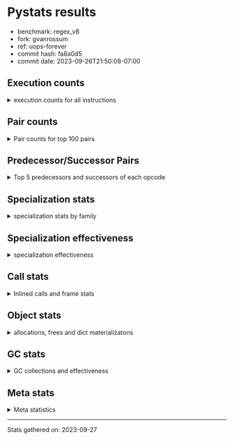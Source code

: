 
# Pystats results

- benchmark: regex_v8
- fork: gvanrossum
- ref: uops-forever
- commit hash: fa8a0d5
- commit date: 2023-09-26T21:50:08-07:00

## Execution counts

<details>
<summary> execution counts for all instructions </summary>

|Name | Count | Self | Cumulative | Miss ratio | 
|---|---:|---:|---:|---:|
| LOAD_CONST | 15,639,920 | 20.8% | 20.8% |  |
| LOAD_GLOBAL_MODULE | 9,728,360 | 13.0% | 33.8% |  |
| BINARY_SUBSCR_LIST_INT | 6,838,600 | 9.1% | 42.9% |  |
| POP_TOP | 6,203,820 | 8.3% | 51.2% |  |
| CALL | 6,197,640 | 8.3% | 59.5% |  |
| LOAD_ATTR_METHOD_NO_DICT | 5,569,580 | 7.4% | 66.9% |  |
| LOAD_FAST | 3,938,640 | 5.2% | 72.1% |  |
| ENTER_EXECUTOR | 3,315,840 | 4.4% | 76.5% |  |
| LOAD_GLOBAL_BUILTIN | 1,602,300 | 2.1% | 78.7% |  |
| LOAD_FAST_LOAD_FAST | 1,587,360 | 2.1% | 80.8% |  |
| RESUME_CHECK | 1,501,080 | 2.0% | 82.8% |  |
| RETURN_VALUE | 1,498,200 | 2.0% | 84.8% |  |
| POP_JUMP_IF_FALSE | 1,495,680 | 2.0% | 86.8% |  |
| LOAD_ATTR_MODULE | 1,030,000 | 1.4% | 88.2% |  |
| CALL_PY_EXACT_ARGS | 847,680 | 1.1% | 89.3% |  |
| PUSH_NULL | 653,580 | 0.9% | 90.2% |  |
| NOP | 653,340 | 0.9% | 91.0% |  |
| TO_BOOL_BOOL | 653,280 | 0.9% | 91.9% |  |
| CALL_TYPE_1 | 653,280 | 0.9% | 92.8% |  |
| CALL_ISINSTANCE | 653,280 | 0.9% | 93.6% |  |
| BUILD_TUPLE | 653,280 | 0.9% | 94.5% |  |
| BINARY_SUBSCR_DICT | 653,280 | 0.9% | 95.4% |  |
| STORE_FAST | 391,880 | 0.5% | 95.9% |  |
| LOAD_ATTR_INSTANCE_VALUE | 287,280 | 0.4% | 96.3% |  |
| TO_BOOL | 280,860 | 0.4% | 96.7% |  |
| UNPACK_EX | 280,800 | 0.4% | 97.0% |  |
| TO_BOOL_LIST | 280,800 | 0.4% | 97.4% |  |
| STORE_FAST_STORE_FAST | 280,800 | 0.4% | 97.8% |  |
| IS_OP | 280,800 | 0.4% | 98.2% |  |
| IMPORT_NAME | 280,800 | 0.4% | 98.5% |  |
| CALL_KW | 280,800 | 0.4% | 98.9% |  |
| CALL_PY_WITH_DEFAULTS | 276,720 | 0.4% | 99.3% |  |
| LOAD_ATTR | 95,880 | 0.1% | 99.4% |  |
| POP_JUMP_IF_NOT_NONE | 95,760 | 0.1% | 99.5% |  |
| POP_JUMP_IF_NONE | 95,760 | 0.1% | 99.7% |  |
| INTERPRETER_EXIT | 95,760 | 0.1% | 99.8% |  |
| EXTENDED_ARG | 65,520 | 0.1% | 99.9% |  |
| CALL_METHOD_DESCRIPTOR_FAST_WITH_KEYWORDS | 43,920 | 0.1% | 99.9% |  |
| FOR_ITER_RANGE | 15,420 | 0.0% | 100.0% |  |
| GET_ITER | 14,940 | 0.0% | 100.0% |  |
| CALL_BUILTIN_CLASS | 14,940 | 0.0% | 100.0% |  |
| RETURN_CONST | 2,880 | 0.0% | 100.0% |  |
| JUMP_BACKWARD | 540 | 0.0% | 100.0% |  |
| LOAD_DEREF | 180 | 0.0% | 100.0% |  |
| CALL_FUNCTION_EX | 120 | 0.0% | 100.0% |  |
| LOAD_GLOBAL | 100 | 0.0% | 100.0% |  |
| LIST_EXTEND | 60 | 0.0% | 100.0% |  |
| COPY_FREE_VARS | 60 | 0.0% | 100.0% |  |
| CALL_INTRINSIC_1 | 60 | 0.0% | 100.0% |  |
| BUILD_LIST | 60 | 0.0% | 100.0% |  |
| BINARY_OP_SUBTRACT_FLOAT | 60 | 0.0% | 100.0% |  |
| BINARY_OP | 20 | 0.0% | 100.0% |  |


</details>

## Pair counts

<details>
<summary> Pair counts for top 100 pairs </summary>

|Pair | Count | Self | Cumulative | 
|---|---:|---:|---:|
| LOAD_GLOBAL_MODULE LOAD_CONST | 6,838,600 | 9.1% | 9.1% |
| LOAD_CONST BINARY_SUBSCR_LIST_INT | 6,838,600 | 9.1% | 18.2% |
| CALL POP_TOP | 5,222,940 | 7.0% | 25.2% |
| BINARY_SUBSCR_LIST_INT LOAD_ATTR_METHOD_NO_DICT | 4,916,300 | 6.6% | 31.7% |
| LOAD_ATTR_METHOD_NO_DICT LOAD_CONST | 4,742,300 | 6.3% | 38.1% |
| LOAD_CONST CALL | 3,737,760 | 5.0% | 43.0% |
| POP_TOP ENTER_EXECUTOR | 3,255,120 | 4.3% | 47.4% |
| POP_TOP LOAD_GLOBAL_MODULE | 2,887,440 | 3.8% | 51.2% |
| ENTER_EXECUTOR LOAD_GLOBAL_MODULE | 2,847,600 | 3.8% | 55.0% |
| LOAD_CONST LOAD_CONST | 2,414,060 | 3.2% | 58.2% |
| LOAD_CONST LOAD_GLOBAL_MODULE | 1,628,300 | 2.2% | 60.4% |
| BINARY_SUBSCR_LIST_INT CALL | 1,415,420 | 1.9% | 62.3% |
| LOAD_GLOBAL_BUILTIN LOAD_FAST | 1,306,620 | 1.7% | 64.0% |
| LOAD_FAST LOAD_GLOBAL_MODULE | 934,080 | 1.2% | 65.3% |
| CALL_PY_EXACT_ARGS RESUME_CHECK | 847,680 | 1.1% | 66.4% |
| POP_JUMP_IF_FALSE LOAD_FAST | 657,360 | 0.9% | 67.3% |
| RESUME_CHECK LOAD_GLOBAL_BUILTIN | 656,160 | 0.9% | 68.2% |
| LOAD_ATTR_MODULE PUSH_NULL | 653,440 | 0.9% | 69.0% |
| LOAD_FAST CALL | 653,300 | 0.9% | 69.9% |
| TO_BOOL_BOOL POP_JUMP_IF_FALSE | 653,280 | 0.9% | 70.8% |
| RETURN_VALUE POP_TOP | 653,280 | 0.9% | 71.6% |
| RETURN_VALUE LOAD_ATTR_METHOD_NO_DICT | 653,280 | 0.9% | 72.5% |
| PUSH_NULL LOAD_CONST | 653,280 | 0.9% | 73.4% |
| NOP LOAD_GLOBAL_MODULE | 653,280 | 0.9% | 74.3% |
| LOAD_GLOBAL_MODULE LOAD_GLOBAL_BUILTIN | 653,280 | 0.9% | 75.1% |
| LOAD_GLOBAL_MODULE LOAD_FAST_LOAD_FAST | 653,280 | 0.9% | 76.0% |
| LOAD_GLOBAL_MODULE CALL_ISINSTANCE | 653,280 | 0.9% | 76.9% |
| LOAD_FAST_LOAD_FAST CALL_PY_EXACT_ARGS | 653,280 | 0.9% | 77.7% |
| LOAD_FAST_LOAD_FAST BUILD_TUPLE | 653,280 | 0.9% | 78.6% |
| LOAD_FAST CALL_TYPE_1 | 653,280 | 0.9% | 79.5% |
| CALL_TYPE_1 LOAD_FAST_LOAD_FAST | 653,280 | 0.9% | 80.4% |
| CALL_ISINSTANCE TO_BOOL_BOOL | 653,280 | 0.9% | 81.2% |
| CALL RETURN_VALUE | 653,280 | 0.9% | 82.1% |
| BUILD_TUPLE BINARY_SUBSCR_DICT | 653,280 | 0.9% | 83.0% |
| BINARY_SUBSCR_DICT RETURN_VALUE | 653,280 | 0.9% | 83.8% |
| LOAD_GLOBAL_MODULE LOAD_ATTR_MODULE | 646,180 | 0.9% | 84.7% |
| POP_JUMP_IF_FALSE NOP | 557,520 | 0.7% | 85.4% |
| RESUME_CHECK LOAD_FAST | 472,320 | 0.6% | 86.1% |
| RESUME_CHECK LOAD_GLOBAL_MODULE | 372,520 | 0.5% | 86.6% |
| LOAD_ATTR_METHOD_NO_DICT LOAD_FAST | 372,480 | 0.5% | 87.1% |
| ENTER_EXECUTOR CALL | 350,500 | 0.5% | 87.5% |
| LOAD_GLOBAL_BUILTIN LOAD_CONST | 295,680 | 0.4% | 87.9% |
| LOAD_FAST LOAD_ATTR_INSTANCE_VALUE | 287,280 | 0.4% | 88.3% |
| UNPACK_EX STORE_FAST_STORE_FAST | 280,800 | 0.4% | 88.7% |
| TO_BOOL_LIST POP_JUMP_IF_FALSE | 280,800 | 0.4% | 89.1% |
| TO_BOOL POP_JUMP_IF_FALSE | 280,800 | 0.4% | 89.4% |
| STORE_FAST_STORE_FAST LOAD_FAST | 280,800 | 0.4% | 89.8% |
| STORE_FAST LOAD_FAST | 280,800 | 0.4% | 90.2% |
| POP_JUMP_IF_FALSE LOAD_CONST | 280,800 | 0.4% | 90.6% |
| LOAD_GLOBAL_MODULE IS_OP | 280,800 | 0.4% | 90.9% |
| LOAD_FAST_LOAD_FAST LOAD_FAST | 280,800 | 0.4% | 91.3% |
| LOAD_FAST UNPACK_EX | 280,800 | 0.4% | 91.7% |
| LOAD_FAST TO_BOOL_LIST | 280,800 | 0.4% | 92.1% |
| LOAD_FAST TO_BOOL | 280,800 | 0.4% | 92.4% |
| LOAD_FAST LOAD_ATTR_MODULE | 280,800 | 0.4% | 92.8% |
| LOAD_CONST LOAD_GLOBAL_BUILTIN | 280,800 | 0.4% | 93.2% |
| LOAD_CONST IMPORT_NAME | 280,800 | 0.4% | 93.5% |
| LOAD_CONST CALL_KW | 280,800 | 0.4% | 93.9% |
| LOAD_ATTR_MODULE LOAD_CONST | 280,800 | 0.4% | 94.3% |
| LOAD_ATTR_METHOD_NO_DICT LOAD_FAST_LOAD_FAST | 280,800 | 0.4% | 94.7% |
| IS_OP POP_JUMP_IF_FALSE | 280,800 | 0.4% | 95.0% |
| IMPORT_NAME STORE_FAST | 280,800 | 0.4% | 95.4% |
| CALL_KW POP_TOP | 280,800 | 0.4% | 95.8% |
| CALL RESUME_CHECK | 280,800 | 0.4% | 96.2% |
| CALL_PY_WITH_DEFAULTS RESUME_CHECK | 276,720 | 0.4% | 96.5% |
| BINARY_SUBSCR_LIST_INT LOAD_GLOBAL_MODULE | 215,760 | 0.3% | 96.8% |
| LOAD_ATTR_METHOD_NO_DICT LOAD_GLOBAL_MODULE | 174,000 | 0.2% | 97.1% |
| LOAD_CONST CALL_PY_WITH_DEFAULTS | 138,720 | 0.2% | 97.2% |
| BINARY_SUBSCR_LIST_INT CALL_PY_WITH_DEFAULTS | 138,000 | 0.2% | 97.4% |
| BINARY_SUBSCR_LIST_INT LOAD_CONST | 134,400 | 0.2% | 97.6% |
| ENTER_EXECUTOR LOAD_ATTR_MODULE | 102,960 | 0.1% | 97.7% |
| RETURN_VALUE RETURN_VALUE | 95,820 | 0.1% | 97.9% |
| STORE_FAST NOP | 95,760 | 0.1% | 98.0% |
| RETURN_VALUE INTERPRETER_EXIT | 95,760 | 0.1% | 98.1% |
| POP_JUMP_IF_NOT_NONE LOAD_FAST | 95,760 | 0.1% | 98.3% |
| POP_JUMP_IF_NONE LOAD_FAST | 95,760 | 0.1% | 98.4% |
| LOAD_FAST POP_JUMP_IF_NOT_NONE | 95,760 | 0.1% | 98.5% |
| LOAD_FAST LOAD_ATTR | 95,760 | 0.1% | 98.6% |
| LOAD_FAST CALL_PY_EXACT_ARGS | 95,760 | 0.1% | 98.8% |
| LOAD_ATTR_MODULE CALL_PY_EXACT_ARGS | 95,760 | 0.1% | 98.9% |
| LOAD_ATTR_INSTANCE_VALUE RETURN_VALUE | 95,760 | 0.1% | 99.0% |
| LOAD_ATTR_INSTANCE_VALUE POP_JUMP_IF_NONE | 95,760 | 0.1% | 99.1% |
| LOAD_ATTR_INSTANCE_VALUE LOAD_FAST | 95,760 | 0.1% | 99.3% |
| LOAD_ATTR STORE_FAST | 95,760 | 0.1% | 99.4% |
| CACHE RESUME_CHECK | 95,760 | 0.1% | 99.5% |
| POP_TOP EXTENDED_ARG | 60,960 | 0.1% | 99.6% |
| EXTENDED_ARG ENTER_EXECUTOR | 60,660 | 0.1% | 99.7% |
| CALL_METHOD_DESCRIPTOR_FAST_WITH_KEYWORDS POP_TOP | 43,920 | 0.1% | 99.7% |
| CALL CALL | 40,480 | 0.1% | 99.8% |
| LOAD_CONST CALL_METHOD_DESCRIPTOR_FAST_WITH_KEYWORDS | 25,200 | 0.0% | 99.8% |
| BINARY_SUBSCR_LIST_INT CALL_METHOD_DESCRIPTOR_FAST_WITH_KEYWORDS | 18,720 | 0.0% | 99.9% |
| STORE_FAST LOAD_GLOBAL_MODULE | 15,260 | 0.0% | 99.9% |
| FOR_ITER_RANGE STORE_FAST | 15,260 | 0.0% | 99.9% |
| CALL_BUILTIN_CLASS GET_ITER | 14,940 | 0.0% | 99.9% |
| LOAD_CONST CALL_BUILTIN_CLASS | 14,880 | 0.0% | 99.9% |
| ENTER_EXECUTOR LOAD_GLOBAL_BUILTIN | 12,000 | 0.0% | 100.0% |
| GET_ITER FOR_ITER_RANGE | 10,620 | 0.0% | 100.0% |
| EXTENDED_ARG FOR_ITER_RANGE | 4,560 | 0.0% | 100.0% |
| GET_ITER EXTENDED_ARG | 4,320 | 0.0% | 100.0% |
| RETURN_CONST POP_TOP | 2,880 | 0.0% | 100.0% |


</details>

## Predecessor/Successor Pairs

<details>
<summary> Top 5 predecessors and successors of each opcode </summary>

### CACHE

<details>
<summary> Successors and predecessors for CACHE </summary>

|Predecessors | Count | Percentage | 
|---|---:|---:|

|Successors | Count | Percentage | 
|---|---:|---:|
| RESUME_CHECK | 95,760 | 100.0% |


</details>

### GET_ITER

<details>
<summary> Successors and predecessors for GET_ITER </summary>

|Predecessors | Count | Percentage | 
|---|---:|---:|
| CALL_BUILTIN_CLASS | 14,940 | 100.0% |

|Successors | Count | Percentage | 
|---|---:|---:|
| FOR_ITER_RANGE | 10,620 | 71.1% |
| EXTENDED_ARG | 4,320 | 28.9% |


</details>

### INTERPRETER_EXIT

<details>
<summary> Successors and predecessors for INTERPRETER_EXIT </summary>

|Predecessors | Count | Percentage | 
|---|---:|---:|
| RETURN_VALUE | 95,760 | 100.0% |

|Successors | Count | Percentage | 
|---|---:|---:|


</details>

### NOP

<details>
<summary> Successors and predecessors for NOP </summary>

|Predecessors | Count | Percentage | 
|---|---:|---:|
| POP_JUMP_IF_FALSE | 557,520 | 85.3% |
| STORE_FAST | 95,760 | 14.7% |
| POP_TOP | 60 | 0.0% |

|Successors | Count | Percentage | 
|---|---:|---:|
| LOAD_GLOBAL_MODULE | 653,280 | 100.0% |
| LOAD_DEREF | 60 | 0.0% |


</details>

### POP_TOP

<details>
<summary> Successors and predecessors for POP_TOP </summary>

|Predecessors | Count | Percentage | 
|---|---:|---:|
| CALL | 5,222,940 | 84.2% |
| RETURN_VALUE | 653,280 | 10.5% |
| CALL_KW | 280,800 | 4.5% |
| CALL_METHOD_DESCRIPTOR_FAST_WITH_KEYWORDS | 43,920 | 0.7% |
| RETURN_CONST | 2,880 | 0.0% |

|Successors | Count | Percentage | 
|---|---:|---:|
| ENTER_EXECUTOR | 3,255,120 | 52.5% |
| LOAD_GLOBAL_MODULE | 2,887,440 | 46.5% |
| EXTENDED_ARG | 60,960 | 1.0% |
| JUMP_BACKWARD | 240 | 0.0% |
| NOP | 60 | 0.0% |


</details>

### PUSH_NULL

<details>
<summary> Successors and predecessors for PUSH_NULL </summary>

|Predecessors | Count | Percentage | 
|---|---:|---:|
| LOAD_ATTR_MODULE | 653,440 | 100.0% |
| LOAD_DEREF | 120 | 0.0% |
| LOAD_ATTR | 20 | 0.0% |

|Successors | Count | Percentage | 
|---|---:|---:|
| LOAD_CONST | 653,280 | 100.0% |
| CALL | 180 | 0.0% |
| LOAD_FAST | 120 | 0.0% |


</details>

### RETURN_VALUE

<details>
<summary> Successors and predecessors for RETURN_VALUE </summary>

|Predecessors | Count | Percentage | 
|---|---:|---:|
| CALL | 653,280 | 43.6% |
| BINARY_SUBSCR_DICT | 653,280 | 43.6% |
| RETURN_VALUE | 95,820 | 6.4% |
| LOAD_ATTR_INSTANCE_VALUE | 95,760 | 6.4% |
| BINARY_OP_SUBTRACT_FLOAT | 60 | 0.0% |

|Successors | Count | Percentage | 
|---|---:|---:|
| POP_TOP | 653,280 | 43.6% |
| LOAD_ATTR_METHOD_NO_DICT | 653,280 | 43.6% |
| RETURN_VALUE | 95,820 | 6.4% |
| INTERPRETER_EXIT | 95,760 | 6.4% |
| LOAD_GLOBAL | 40 | 0.0% |


</details>

### TO_BOOL

<details>
<summary> Successors and predecessors for TO_BOOL </summary>

|Predecessors | Count | Percentage | 
|---|---:|---:|
| LOAD_FAST | 280,800 | 100.0% |
| TO_BOOL | 60 | 0.0% |

|Successors | Count | Percentage | 
|---|---:|---:|
| POP_JUMP_IF_FALSE | 280,800 | 100.0% |
| TO_BOOL | 60 | 0.0% |


</details>

### BINARY_OP

<details>
<summary> Successors and predecessors for BINARY_OP </summary>

|Predecessors | Count | Percentage | 
|---|---:|---:|
| LOAD_FAST | 20 | 100.0% |

|Successors | Count | Percentage | 
|---|---:|---:|
| BINARY_OP_SUBTRACT_FLOAT | 20 | 100.0% |


</details>

### BUILD_LIST

<details>
<summary> Successors and predecessors for BUILD_LIST </summary>

|Predecessors | Count | Percentage | 
|---|---:|---:|
| LOAD_FAST | 60 | 100.0% |

|Successors | Count | Percentage | 
|---|---:|---:|
| LOAD_DEREF | 60 | 100.0% |


</details>

### BUILD_TUPLE

<details>
<summary> Successors and predecessors for BUILD_TUPLE </summary>

|Predecessors | Count | Percentage | 
|---|---:|---:|
| LOAD_FAST_LOAD_FAST | 653,280 | 100.0% |

|Successors | Count | Percentage | 
|---|---:|---:|
| BINARY_SUBSCR_DICT | 653,280 | 100.0% |


</details>

### CALL

<details>
<summary> Successors and predecessors for CALL </summary>

|Predecessors | Count | Percentage | 
|---|---:|---:|
| LOAD_CONST | 3,737,760 | 60.3% |
| BINARY_SUBSCR_LIST_INT | 1,415,420 | 22.8% |
| LOAD_FAST | 653,300 | 10.5% |
| ENTER_EXECUTOR | 350,500 | 5.7% |
| CALL | 40,480 | 0.7% |

|Successors | Count | Percentage | 
|---|---:|---:|
| POP_TOP | 5,222,940 | 84.3% |
| RETURN_VALUE | 653,280 | 10.5% |
| RESUME_CHECK | 280,800 | 4.5% |
| CALL | 40,480 | 0.7% |
| STORE_FAST | 60 | 0.0% |


</details>

### CALL_FUNCTION_EX

<details>
<summary> Successors and predecessors for CALL_FUNCTION_EX </summary>

|Predecessors | Count | Percentage | 
|---|---:|---:|
| LOAD_FAST | 60 | 50.0% |
| CALL_INTRINSIC_1 | 60 | 50.0% |

|Successors | Count | Percentage | 
|---|---:|---:|
| RESUME_CHECK | 60 | 50.0% |
| COPY_FREE_VARS | 60 | 50.0% |


</details>

### CALL_INTRINSIC_1

<details>
<summary> Successors and predecessors for CALL_INTRINSIC_1 </summary>

|Predecessors | Count | Percentage | 
|---|---:|---:|
| LIST_EXTEND | 60 | 100.0% |

|Successors | Count | Percentage | 
|---|---:|---:|
| CALL_FUNCTION_EX | 60 | 100.0% |


</details>

### CALL_KW

<details>
<summary> Successors and predecessors for CALL_KW </summary>

|Predecessors | Count | Percentage | 
|---|---:|---:|
| LOAD_CONST | 280,800 | 100.0% |

|Successors | Count | Percentage | 
|---|---:|---:|
| POP_TOP | 280,800 | 100.0% |


</details>

### COPY_FREE_VARS

<details>
<summary> Successors and predecessors for COPY_FREE_VARS </summary>

|Predecessors | Count | Percentage | 
|---|---:|---:|
| CALL_FUNCTION_EX | 60 | 100.0% |

|Successors | Count | Percentage | 
|---|---:|---:|
| RESUME_CHECK | 60 | 100.0% |


</details>

### ENTER_EXECUTOR

<details>
<summary> Successors and predecessors for ENTER_EXECUTOR </summary>

|Predecessors | Count | Percentage | 
|---|---:|---:|
| POP_TOP | 3,255,120 | 98.2% |
| EXTENDED_ARG | 60,660 | 1.8% |
| JUMP_BACKWARD | 60 | 0.0% |

|Successors | Count | Percentage | 
|---|---:|---:|
| LOAD_GLOBAL_MODULE | 2,847,600 | 85.9% |
| CALL | 350,500 | 10.6% |
| LOAD_ATTR_MODULE | 102,960 | 3.1% |
| LOAD_GLOBAL_BUILTIN | 12,000 | 0.4% |
| RETURN_CONST | 2,780 | 0.1% |


</details>

### EXTENDED_ARG

<details>
<summary> Successors and predecessors for EXTENDED_ARG </summary>

|Predecessors | Count | Percentage | 
|---|---:|---:|
| POP_TOP | 60,960 | 93.0% |
| GET_ITER | 4,320 | 6.6% |
| JUMP_BACKWARD | 240 | 0.4% |

|Successors | Count | Percentage | 
|---|---:|---:|
| ENTER_EXECUTOR | 60,660 | 92.6% |
| FOR_ITER_RANGE | 4,560 | 7.0% |
| JUMP_BACKWARD | 300 | 0.5% |


</details>

### IMPORT_NAME

<details>
<summary> Successors and predecessors for IMPORT_NAME </summary>

|Predecessors | Count | Percentage | 
|---|---:|---:|
| LOAD_CONST | 280,800 | 100.0% |

|Successors | Count | Percentage | 
|---|---:|---:|
| STORE_FAST | 280,800 | 100.0% |


</details>

### IS_OP

<details>
<summary> Successors and predecessors for IS_OP </summary>

|Predecessors | Count | Percentage | 
|---|---:|---:|
| LOAD_GLOBAL_MODULE | 280,800 | 100.0% |

|Successors | Count | Percentage | 
|---|---:|---:|
| POP_JUMP_IF_FALSE | 280,800 | 100.0% |


</details>

### JUMP_BACKWARD

<details>
<summary> Successors and predecessors for JUMP_BACKWARD </summary>

|Predecessors | Count | Percentage | 
|---|---:|---:|
| EXTENDED_ARG | 300 | 55.6% |
| POP_TOP | 240 | 44.4% |

|Successors | Count | Percentage | 
|---|---:|---:|
| FOR_ITER_RANGE | 240 | 44.4% |
| EXTENDED_ARG | 240 | 44.4% |
| ENTER_EXECUTOR | 60 | 11.1% |


</details>

### LIST_EXTEND

<details>
<summary> Successors and predecessors for LIST_EXTEND </summary>

|Predecessors | Count | Percentage | 
|---|---:|---:|
| LOAD_DEREF | 60 | 100.0% |

|Successors | Count | Percentage | 
|---|---:|---:|
| CALL_INTRINSIC_1 | 60 | 100.0% |


</details>

### LOAD_ATTR

<details>
<summary> Successors and predecessors for LOAD_ATTR </summary>

|Predecessors | Count | Percentage | 
|---|---:|---:|
| LOAD_FAST | 95,760 | 99.9% |
| LOAD_GLOBAL_MODULE | 60 | 0.1% |
| LOAD_ATTR | 40 | 0.0% |
| LOAD_GLOBAL | 20 | 0.0% |

|Successors | Count | Percentage | 
|---|---:|---:|
| STORE_FAST | 95,760 | 99.9% |
| LOAD_ATTR_MODULE | 60 | 0.1% |
| LOAD_ATTR | 40 | 0.0% |
| PUSH_NULL | 20 | 0.0% |


</details>

### LOAD_CONST

<details>
<summary> Successors and predecessors for LOAD_CONST </summary>

|Predecessors | Count | Percentage | 
|---|---:|---:|
| LOAD_GLOBAL_MODULE | 6,838,600 | 43.7% |
| LOAD_ATTR_METHOD_NO_DICT | 4,742,300 | 30.3% |
| LOAD_CONST | 2,414,060 | 15.4% |
| PUSH_NULL | 653,280 | 4.2% |
| LOAD_GLOBAL_BUILTIN | 295,680 | 1.9% |

|Successors | Count | Percentage | 
|---|---:|---:|
| BINARY_SUBSCR_LIST_INT | 6,838,600 | 43.7% |
| CALL | 3,737,760 | 23.9% |
| LOAD_CONST | 2,414,060 | 15.4% |
| LOAD_GLOBAL_MODULE | 1,628,300 | 10.4% |
| LOAD_GLOBAL_BUILTIN | 280,800 | 1.8% |


</details>

### LOAD_DEREF

<details>
<summary> Successors and predecessors for LOAD_DEREF </summary>

|Predecessors | Count | Percentage | 
|---|---:|---:|
| RESUME_CHECK | 60 | 33.3% |
| NOP | 60 | 33.3% |
| BUILD_LIST | 60 | 33.3% |

|Successors | Count | Percentage | 
|---|---:|---:|
| PUSH_NULL | 120 | 66.7% |
| LIST_EXTEND | 60 | 33.3% |


</details>

### LOAD_FAST

<details>
<summary> Successors and predecessors for LOAD_FAST </summary>

|Predecessors | Count | Percentage | 
|---|---:|---:|
| LOAD_GLOBAL_BUILTIN | 1,306,620 | 33.2% |
| POP_JUMP_IF_FALSE | 657,360 | 16.7% |
| RESUME_CHECK | 472,320 | 12.0% |
| LOAD_ATTR_METHOD_NO_DICT | 372,480 | 9.5% |
| STORE_FAST_STORE_FAST | 280,800 | 7.1% |

|Successors | Count | Percentage | 
|---|---:|---:|
| LOAD_GLOBAL_MODULE | 934,080 | 23.7% |
| CALL | 653,300 | 16.6% |
| CALL_TYPE_1 | 653,280 | 16.6% |
| LOAD_ATTR_INSTANCE_VALUE | 287,280 | 7.3% |
| UNPACK_EX | 280,800 | 7.1% |


</details>

### LOAD_FAST_LOAD_FAST

<details>
<summary> Successors and predecessors for LOAD_FAST_LOAD_FAST </summary>

|Predecessors | Count | Percentage | 
|---|---:|---:|
| LOAD_GLOBAL_MODULE | 653,280 | 41.2% |
| CALL_TYPE_1 | 653,280 | 41.2% |
| LOAD_ATTR_METHOD_NO_DICT | 280,800 | 17.7% |

|Successors | Count | Percentage | 
|---|---:|---:|
| CALL_PY_EXACT_ARGS | 653,280 | 41.2% |
| BUILD_TUPLE | 653,280 | 41.2% |
| LOAD_FAST | 280,800 | 17.7% |


</details>

### LOAD_GLOBAL

<details>
<summary> Successors and predecessors for LOAD_GLOBAL </summary>

|Predecessors | Count | Percentage | 
|---|---:|---:|
| RETURN_VALUE | 40 | 40.0% |
| STORE_FAST | 20 | 20.0% |
| RESUME_CHECK | 20 | 20.0% |
| FOR_ITER_RANGE | 20 | 20.0% |

|Successors | Count | Percentage | 
|---|---:|---:|
| LOAD_GLOBAL_MODULE | 60 | 60.0% |
| LOAD_GLOBAL_BUILTIN | 20 | 20.0% |
| LOAD_ATTR | 20 | 20.0% |


</details>

### POP_JUMP_IF_FALSE

<details>
<summary> Successors and predecessors for POP_JUMP_IF_FALSE </summary>

|Predecessors | Count | Percentage | 
|---|---:|---:|
| TO_BOOL_BOOL | 653,280 | 43.7% |
| TO_BOOL_LIST | 280,800 | 18.8% |
| TO_BOOL | 280,800 | 18.8% |
| IS_OP | 280,800 | 18.8% |

|Successors | Count | Percentage | 
|---|---:|---:|
| LOAD_FAST | 657,360 | 44.0% |
| NOP | 557,520 | 37.3% |
| LOAD_CONST | 280,800 | 18.8% |


</details>

### POP_JUMP_IF_NONE

<details>
<summary> Successors and predecessors for POP_JUMP_IF_NONE </summary>

|Predecessors | Count | Percentage | 
|---|---:|---:|
| LOAD_ATTR_INSTANCE_VALUE | 95,760 | 100.0% |

|Successors | Count | Percentage | 
|---|---:|---:|
| LOAD_FAST | 95,760 | 100.0% |


</details>

### POP_JUMP_IF_NOT_NONE

<details>
<summary> Successors and predecessors for POP_JUMP_IF_NOT_NONE </summary>

|Predecessors | Count | Percentage | 
|---|---:|---:|
| LOAD_FAST | 95,760 | 100.0% |

|Successors | Count | Percentage | 
|---|---:|---:|
| LOAD_FAST | 95,760 | 100.0% |


</details>

### RETURN_CONST

<details>
<summary> Successors and predecessors for RETURN_CONST </summary>

|Predecessors | Count | Percentage | 
|---|---:|---:|
| ENTER_EXECUTOR | 2,780 | 96.5% |
| FOR_ITER_RANGE | 100 | 3.5% |

|Successors | Count | Percentage | 
|---|---:|---:|
| POP_TOP | 2,880 | 100.0% |


</details>

### STORE_FAST

<details>
<summary> Successors and predecessors for STORE_FAST </summary>

|Predecessors | Count | Percentage | 
|---|---:|---:|
| IMPORT_NAME | 280,800 | 71.7% |
| LOAD_ATTR | 95,760 | 24.4% |
| FOR_ITER_RANGE | 15,260 | 3.9% |
| CALL | 60 | 0.0% |

|Successors | Count | Percentage | 
|---|---:|---:|
| LOAD_FAST | 280,800 | 71.7% |
| NOP | 95,760 | 24.4% |
| LOAD_GLOBAL_MODULE | 15,260 | 3.9% |
| LOAD_GLOBAL_BUILTIN | 40 | 0.0% |
| LOAD_GLOBAL | 20 | 0.0% |


</details>

### STORE_FAST_STORE_FAST

<details>
<summary> Successors and predecessors for STORE_FAST_STORE_FAST </summary>

|Predecessors | Count | Percentage | 
|---|---:|---:|
| UNPACK_EX | 280,800 | 100.0% |

|Successors | Count | Percentage | 
|---|---:|---:|
| LOAD_FAST | 280,800 | 100.0% |


</details>

### UNPACK_EX

<details>
<summary> Successors and predecessors for UNPACK_EX </summary>

|Predecessors | Count | Percentage | 
|---|---:|---:|
| LOAD_FAST | 280,800 | 100.0% |

|Successors | Count | Percentage | 
|---|---:|---:|
| STORE_FAST_STORE_FAST | 280,800 | 100.0% |


</details>

### BINARY_OP_SUBTRACT_FLOAT

<details>
<summary> Successors and predecessors for BINARY_OP_SUBTRACT_FLOAT </summary>

|Predecessors | Count | Percentage | 
|---|---:|---:|
| LOAD_FAST | 40 | 66.7% |
| BINARY_OP | 20 | 33.3% |

|Successors | Count | Percentage | 
|---|---:|---:|
| RETURN_VALUE | 60 | 100.0% |


</details>

### BINARY_SUBSCR_DICT

<details>
<summary> Successors and predecessors for BINARY_SUBSCR_DICT </summary>

|Predecessors | Count | Percentage | 
|---|---:|---:|
| BUILD_TUPLE | 653,280 | 100.0% |

|Successors | Count | Percentage | 
|---|---:|---:|
| RETURN_VALUE | 653,280 | 100.0% |


</details>

### BINARY_SUBSCR_LIST_INT

<details>
<summary> Successors and predecessors for BINARY_SUBSCR_LIST_INT </summary>

|Predecessors | Count | Percentage | 
|---|---:|---:|
| LOAD_CONST | 6,838,600 | 100.0% |

|Successors | Count | Percentage | 
|---|---:|---:|
| LOAD_ATTR_METHOD_NO_DICT | 4,916,300 | 71.9% |
| CALL | 1,415,420 | 20.7% |
| LOAD_GLOBAL_MODULE | 215,760 | 3.2% |
| CALL_PY_WITH_DEFAULTS | 138,000 | 2.0% |
| LOAD_CONST | 134,400 | 2.0% |


</details>

### CALL_BUILTIN_CLASS

<details>
<summary> Successors and predecessors for CALL_BUILTIN_CLASS </summary>

|Predecessors | Count | Percentage | 
|---|---:|---:|
| LOAD_CONST | 14,880 | 99.6% |
| LOAD_FAST | 40 | 0.3% |
| CALL | 20 | 0.1% |

|Successors | Count | Percentage | 
|---|---:|---:|
| GET_ITER | 14,940 | 100.0% |


</details>

### CALL_ISINSTANCE

<details>
<summary> Successors and predecessors for CALL_ISINSTANCE </summary>

|Predecessors | Count | Percentage | 
|---|---:|---:|
| LOAD_GLOBAL_MODULE | 653,280 | 100.0% |

|Successors | Count | Percentage | 
|---|---:|---:|
| TO_BOOL_BOOL | 653,280 | 100.0% |


</details>

### CALL_METHOD_DESCRIPTOR_FAST_WITH_KEYWORDS

<details>
<summary> Successors and predecessors for CALL_METHOD_DESCRIPTOR_FAST_WITH_KEYWORDS </summary>

|Predecessors | Count | Percentage | 
|---|---:|---:|
| LOAD_CONST | 25,200 | 57.4% |
| BINARY_SUBSCR_LIST_INT | 18,720 | 42.6% |

|Successors | Count | Percentage | 
|---|---:|---:|
| POP_TOP | 43,920 | 100.0% |


</details>

### CALL_PY_EXACT_ARGS

<details>
<summary> Successors and predecessors for CALL_PY_EXACT_ARGS </summary>

|Predecessors | Count | Percentage | 
|---|---:|---:|
| LOAD_FAST_LOAD_FAST | 653,280 | 77.1% |
| LOAD_FAST | 95,760 | 11.3% |
| LOAD_ATTR_MODULE | 95,760 | 11.3% |
| LOAD_GLOBAL_MODULE | 2,880 | 0.3% |

|Successors | Count | Percentage | 
|---|---:|---:|
| RESUME_CHECK | 847,680 | 100.0% |


</details>

### CALL_PY_WITH_DEFAULTS

<details>
<summary> Successors and predecessors for CALL_PY_WITH_DEFAULTS </summary>

|Predecessors | Count | Percentage | 
|---|---:|---:|
| LOAD_CONST | 138,720 | 50.1% |
| BINARY_SUBSCR_LIST_INT | 138,000 | 49.9% |

|Successors | Count | Percentage | 
|---|---:|---:|
| RESUME_CHECK | 276,720 | 100.0% |


</details>

### CALL_TYPE_1

<details>
<summary> Successors and predecessors for CALL_TYPE_1 </summary>

|Predecessors | Count | Percentage | 
|---|---:|---:|
| LOAD_FAST | 653,280 | 100.0% |

|Successors | Count | Percentage | 
|---|---:|---:|
| LOAD_FAST_LOAD_FAST | 653,280 | 100.0% |


</details>

### FOR_ITER_RANGE

<details>
<summary> Successors and predecessors for FOR_ITER_RANGE </summary>

|Predecessors | Count | Percentage | 
|---|---:|---:|
| GET_ITER | 10,620 | 68.9% |
| EXTENDED_ARG | 4,560 | 29.6% |
| JUMP_BACKWARD | 240 | 1.6% |

|Successors | Count | Percentage | 
|---|---:|---:|
| STORE_FAST | 15,260 | 99.0% |
| RETURN_CONST | 100 | 0.6% |
| LOAD_GLOBAL_MODULE | 40 | 0.3% |
| LOAD_GLOBAL | 20 | 0.1% |


</details>

### LOAD_ATTR_INSTANCE_VALUE

<details>
<summary> Successors and predecessors for LOAD_ATTR_INSTANCE_VALUE </summary>

|Predecessors | Count | Percentage | 
|---|---:|---:|
| LOAD_FAST | 287,280 | 100.0% |

|Successors | Count | Percentage | 
|---|---:|---:|
| RETURN_VALUE | 95,760 | 33.3% |
| POP_JUMP_IF_NONE | 95,760 | 33.3% |
| LOAD_FAST | 95,760 | 33.3% |


</details>

### LOAD_ATTR_METHOD_NO_DICT

<details>
<summary> Successors and predecessors for LOAD_ATTR_METHOD_NO_DICT </summary>

|Predecessors | Count | Percentage | 
|---|---:|---:|
| BINARY_SUBSCR_LIST_INT | 4,916,300 | 88.3% |
| RETURN_VALUE | 653,280 | 11.7% |

|Successors | Count | Percentage | 
|---|---:|---:|
| LOAD_CONST | 4,742,300 | 85.1% |
| LOAD_FAST | 372,480 | 6.7% |
| LOAD_FAST_LOAD_FAST | 280,800 | 5.0% |
| LOAD_GLOBAL_MODULE | 174,000 | 3.1% |


</details>

### LOAD_ATTR_MODULE

<details>
<summary> Successors and predecessors for LOAD_ATTR_MODULE </summary>

|Predecessors | Count | Percentage | 
|---|---:|---:|
| LOAD_GLOBAL_MODULE | 646,180 | 62.7% |
| LOAD_FAST | 280,800 | 27.3% |
| ENTER_EXECUTOR | 102,960 | 10.0% |
| LOAD_ATTR | 60 | 0.0% |

|Successors | Count | Percentage | 
|---|---:|---:|
| PUSH_NULL | 653,440 | 63.4% |
| LOAD_CONST | 280,800 | 27.3% |
| CALL_PY_EXACT_ARGS | 95,760 | 9.3% |


</details>

### LOAD_GLOBAL_BUILTIN

<details>
<summary> Successors and predecessors for LOAD_GLOBAL_BUILTIN </summary>

|Predecessors | Count | Percentage | 
|---|---:|---:|
| RESUME_CHECK | 656,160 | 41.0% |
| LOAD_GLOBAL_MODULE | 653,280 | 40.8% |
| LOAD_CONST | 280,800 | 17.5% |
| ENTER_EXECUTOR | 12,000 | 0.7% |
| STORE_FAST | 40 | 0.0% |

|Successors | Count | Percentage | 
|---|---:|---:|
| LOAD_FAST | 1,306,620 | 81.5% |
| LOAD_CONST | 295,680 | 18.5% |


</details>

### LOAD_GLOBAL_MODULE

<details>
<summary> Successors and predecessors for LOAD_GLOBAL_MODULE </summary>

|Predecessors | Count | Percentage | 
|---|---:|---:|
| POP_TOP | 2,887,440 | 29.7% |
| ENTER_EXECUTOR | 2,847,600 | 29.3% |
| LOAD_CONST | 1,628,300 | 16.7% |
| LOAD_FAST | 934,080 | 9.6% |
| NOP | 653,280 | 6.7% |

|Successors | Count | Percentage | 
|---|---:|---:|
| LOAD_CONST | 6,838,600 | 70.3% |
| LOAD_GLOBAL_BUILTIN | 653,280 | 6.7% |
| LOAD_FAST_LOAD_FAST | 653,280 | 6.7% |
| CALL_ISINSTANCE | 653,280 | 6.7% |
| LOAD_ATTR_MODULE | 646,180 | 6.6% |


</details>

### RESUME_CHECK

<details>
<summary> Successors and predecessors for RESUME_CHECK </summary>

|Predecessors | Count | Percentage | 
|---|---:|---:|
| CALL_PY_EXACT_ARGS | 847,680 | 56.5% |
| CALL | 280,800 | 18.7% |
| CALL_PY_WITH_DEFAULTS | 276,720 | 18.4% |
| CACHE | 95,760 | 6.4% |
| COPY_FREE_VARS | 60 | 0.0% |

|Successors | Count | Percentage | 
|---|---:|---:|
| LOAD_GLOBAL_BUILTIN | 656,160 | 43.7% |
| LOAD_FAST | 472,320 | 31.5% |
| LOAD_GLOBAL_MODULE | 372,520 | 24.8% |
| LOAD_DEREF | 60 | 0.0% |
| LOAD_GLOBAL | 20 | 0.0% |


</details>

### TO_BOOL_BOOL

<details>
<summary> Successors and predecessors for TO_BOOL_BOOL </summary>

|Predecessors | Count | Percentage | 
|---|---:|---:|
| CALL_ISINSTANCE | 653,280 | 100.0% |

|Successors | Count | Percentage | 
|---|---:|---:|
| POP_JUMP_IF_FALSE | 653,280 | 100.0% |


</details>

### TO_BOOL_LIST

<details>
<summary> Successors and predecessors for TO_BOOL_LIST </summary>

|Predecessors | Count | Percentage | 
|---|---:|---:|
| LOAD_FAST | 280,800 | 100.0% |

|Successors | Count | Percentage | 
|---|---:|---:|
| POP_JUMP_IF_FALSE | 280,800 | 100.0% |


</details>


</details>

## Specialization stats

<details>
<summary> specialization stats by family </summary>

### BINARY_SUBSCR

<details>
<summary> specialization stats for BINARY_SUBSCR family </summary>

|Kind | Count | Ratio | 
|---|---|---|
|          hit |      8148000 | 100.0% |


</details>

### TO_BOOL

<details>
<summary> specialization stats for TO_BOOL family </summary>

|Kind | Count | Ratio | 
|---|---|---|
| specialization.deferred |       280800 | 23.1% |
|          hit |       934080 | 76.9% |

#### Specialization attempts

| | Count | Ratio | 
|---|---:|---:|
| Success | 0 | 0.0% |
| Failure | 60 | 100.0% |

|Failure kind | Count | Ratio | 
|---|---:|---:|
| tuple | 60 | 100.0% |


</details>

### BINARY_OP

<details>
<summary> specialization stats for BINARY_OP family </summary>

|Kind | Count | Ratio | 
|---|---|---|
|          hit |           60 | 75.0% |

#### Specialization attempts

| | Count | Ratio | 
|---|---:|---:|
| Success | 20 | 100.0% |
| Failure | 0 | 0.0% |

|Failure kind | Count | Ratio | 
|---|---:|---:|


</details>

### CALL

<details>
<summary> specialization stats for CALL family </summary>

|Kind | Count | Ratio | 
|---|---|---|
| specialization.deferred |      6157140 | 70.7% |
|          hit |      2507580 | 28.8% |

#### Specialization attempts

| | Count | Ratio | 
|---|---:|---:|
| Success | 20 | 0.0% |
| Failure | 40,480 | 100.0% |

|Failure kind | Count | Ratio | 
|---|---:|---:|
| meth descr method fastcall keywords | 38,280 | 94.6% |
| code complex parameters | 2,140 | 5.3% |
| cfunc noargs | 60 | 0.1% |


</details>

### FOR_ITER

<details>
<summary> specialization stats for FOR_ITER family </summary>

|Kind | Count | Ratio | 
|---|---|---|
|          hit |        15420 | 100.0% |


</details>

### JUMP_BACKWARD

<details>
<summary> specialization stats for JUMP_BACKWARD family </summary>

|Kind | Count | Ratio | 
|---|---|---|


</details>

### LOAD_ATTR

<details>
<summary> specialization stats for LOAD_ATTR family </summary>

|Kind | Count | Ratio | 
|---|---|---|
| specialization.deferred |        95780 | 1.3% |
|          hit |      7255120 | 98.7% |

#### Specialization attempts

| | Count | Ratio | 
|---|---:|---:|
| Success | 60 | 60.0% |
| Failure | 40 | 40.0% |

|Failure kind | Count | Ratio | 
|---|---:|---:|
| mutable class | 40 | 100.0% |


</details>

### LOAD_GLOBAL

<details>
<summary> specialization stats for LOAD_GLOBAL family </summary>

|Kind | Count | Ratio | 
|---|---|---|
| specialization.deferred |           20 | 0.0% |
|          hit |     12089740 | 100.0% |

#### Specialization attempts

| | Count | Ratio | 
|---|---:|---:|
| Success | 80 | 100.0% |
| Failure | 0 | 0.0% |

|Failure kind | Count | Ratio | 
|---|---:|---:|


</details>

### POP_JUMP_IF_FALSE

<details>
<summary> specialization stats for POP_JUMP_IF_FALSE family </summary>

|Kind | Count | Ratio | 
|---|---|---|


</details>

### POP_JUMP_IF_NONE

<details>
<summary> specialization stats for POP_JUMP_IF_NONE family </summary>

|Kind | Count | Ratio | 
|---|---|---|


</details>

### POP_JUMP_IF_NOT_NONE

<details>
<summary> specialization stats for POP_JUMP_IF_NOT_NONE family </summary>

|Kind | Count | Ratio | 
|---|---|---|


</details>


</details>

## Specialization effectiveness

<details>
<summary> specialization effectiveness </summary>

|Instructions | Count | Ratio | 
|---|---:|---:|
| Basic | 36,119,500 | 48.1% |
| Not specialized | 8,262,240 | 11.0% |
| Specialized | 30,649,860 | 40.8% |

### Deferred by instruction

<details>
<summary> deferred by instruction </summary>

|Name | Count | Ratio | 
|---|---:|---:|
| CALL | 6,157,140 | 94.2% |
| TO_BOOL | 280,800 | 4.3% |
| LOAD_ATTR | 95,780 | 1.5% |
| LOAD_GLOBAL | 20 | 0.0% |
| UNPACK_SEQUENCE | 0 | 0.0% |
| UNPACK_EX | 0 | 0.0% |
| TO_BOOL_LIST | 0 | 0.0% |
| TO_BOOL_BOOL | 0 | 0.0% |
| STORE_SUBSCR | 0 | 0.0% |
| STORE_SLICE | 0 | 0.0% |


</details>


</details>

## Call stats

<details>
<summary> Inlined calls and frame stats </summary>

| | Count | Ratio | 
|---|---:|---:|
| Calls to PyEval_EvalDefault | 95,760 | 6.4% |
| Calls to Python functions inlined | 1,405,320 | 93.6% |
| Calls via PyEval_EvalFrame (total) | 95,760 | 6.4% |
| Calls via PyEval_EvalFrame (vector) | 95,760 | 6.4% |
| Calls via PyEval_EvalFrame (generator) | 0 | 0.0% |
| Calls via PyEval_EvalFrame (legacy) | 0 | 0.0% |
| Calls via PyEval_EvalFrame (function vectorcall) | 95,760 | 6.4% |
| Calls via PyEval_EvalFrame (build class) | 0 | 0.0% |
| Calls via PyEval_EvalFrame (slot) | 0 | 0.0% |
| Calls via PyEval_EvalFrame (function ex) | 120 | 0.0% |
| Calls via PyEval_EvalFrame (api) | 0 | 0.0% |
| Calls via PyEval_EvalFrame (method) | 0 | 0.0% |
| Frames pushed | 1,501,080 | 100.0% |
| Frame objects created | 283,440 | 18.9% |


</details>

## Object stats

<details>
<summary> allocations, frees and dict materializatons </summary>

| | Count | Ratio | 
|---|---:|---:|
| Allocations from freelist | 3,628,280 | 16.2% |
| Frees to freelist | 3,628,260 |  |
| Allocations | 18,711,160 | 83.8% |
| Allocations to 512 bytes | 18,577,240 | 83.2% |
| Allocations to 4 kbytes | 117,120 | 0.5% |
| Allocations over 4 kbytes | 16,800 | 0.1% |
| Frees | 26,249,940 |  |
| New values | 0 |  |
| Interpreter increfs | 37,390,940 | 60.1% |
| Interpreter decrefs | 39,132,860 | 52.0% |
| Increfs | 24,863,880 | 39.9% |
| Decrefs | 36,158,580 | 48.0% |
| Materialize dict (on request) | 0 |  |
| Materialize dict (new key) | 0 |  |
| Materialize dict (too big) | 0 |  |
| Materialize dict (str subclass) | 0 |  |
| Dematerialize dict | 0 |  |
| Method cache hits | 376,619 |  |
| Method cache misses | 1 |  |
| Method cache collisions | 1 |  |
| Method cache dunder hits | 2,334,000 |  |
| Method cache dunder misses | 0 |  |


</details>

## GC stats

<details>
<summary> GC collections and effectiveness </summary>

|Generation | Collections | Objects collected | Object visits | 
|---:|---:|---:|---:|
| 0 | 0 | 0 | 0 |
| 1 | 0 | 0 | 0 |
| 2 | 0 | 0 | 0 |


</details>

## Meta stats

<details>
<summary> Meta statistics </summary>

| | Count | 
|---|---:|
| Number of data files | 20 |


</details>

---
Stats gathered on: 2023-09-27
